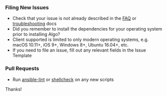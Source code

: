 ### Filing New Issues

* Check that your issue is not already described in the [FAQ](docs/FAQ.md) or [troubleshooting](docs/TROUBLESHOOTING.md) docs
* Did you remember to install the dependencies for your operating system prior to installing Algo?
* Client supported is limited to only modern operating systems, e.g. macOS 10.11+, iOS 9+, Windows 8+, Ubuntu 16.04+, etc.
* If you need to file an issue, fill out any relevant fields in the Issue Template

### Pull Requests

* Run [ansible-lint](https://github.com/willthames/ansible-lint) or [shellcheck](https://github.com/koalaman/shellcheck) on any new scripts

Thanks!
